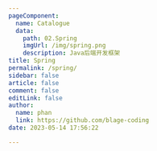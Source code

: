 ```yaml
---
pageComponent: 
  name: Catalogue
  data: 
    path: 02.Spring
    imgUrl: /img/spring.png
    description: Java后端开发框架
title: Spring
permalink: /spring/
sidebar: false
article: false
comment: false
editLink: false
author: 
  name: phan
  link: https://github.com/blage-coding
date: 2023-05-14 17:56:22

---
```

